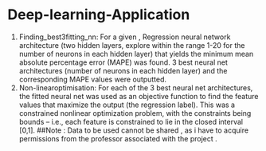 # Deep-learning-Application
1.	Finding_best3fitting_nn: For a given , Regression neural network architecture (two hidden layers, explore within the range 1-20 for the number of neurons in each hidden layer) that yields the minimum mean absolute percentage error (MAPE) was found. 3 best neural net architectures (number of neurons in each hidden layer) and the corresponding MAPE values were outputted.
2.	Non-linearoptimisation: For each of the 3 best neural net architectures,  the fitted neural net was used  as an objective function to find the feature values that maximize the output (the regression label). This was a constrained nonlinear optimization problem, with the constraints being bounds – i.e., each feature is constrained to lie in the closed interval [0,1].
##Note : Data to be used cannot be shared , as i have to acquire permissions from the professor associated with the project . 

